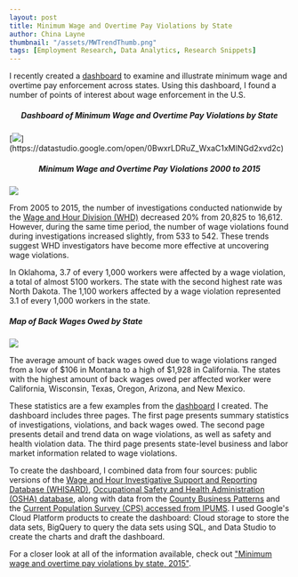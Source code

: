 ```yaml
---
layout: post
title: Minimum Wage and Overtime Pay Violations by State
author: China Layne
thumbnail: "/assets/MWTrendThumb.png"
tags: [Employment Research, Data Analytics, Research Snippets]
---
```

I recently created a [dashboard](https://datastudio.google.com/open/0BwxrLDRuZ_WxaC1xMlNGd2xvd2c) to examine and illustrate minimum wage and overtime pay enforcement across states. Using this dashboard, I found a number of points of interest about wage enforcement in the U.S.

<h5 align="center">Dashboard of Minimum Wage and Overtime Pay Violations by State</h5>
[<img class="center" src="/assets/MWDashboard.png">](https://datastudio.google.com/open/0BwxrLDRuZ_WxaC1xMlNGd2xvd2c)

<h5 align="center">Minimum Wage and Overtime Pay Violations 2000 to 2015</h5>

<img class="center" src="/assets/MWTrend.PNG">

From 2005 to 2015, the number of investigations conducted nationwide by the [Wage and Hour Division (WHD)](https://www.dol.gov/whd/) decreased 20% from 20,825 to 16,612. However, during the same time period, the number of wage violations found during investigations increased slightly, from 533 to 542. These trends suggest WHD investigators have become more effective at uncovering wage violations.

In Oklahoma, 3.7 of every 1,000 workers were affected by a wage violation, a total of almost 5100 workers. The state with the second highest rate was North Dakota. The 1,100 workers affected by a wage violation represented 3.1 of every 1,000 workers in the state.

<h5>Map of Back Wages Owed by State</h5>

<img class="left" src="/assets/MWMap.PNG">

The average amount of back wages owed due to wage violations ranged from a low of $106 in Montana to a high of $1,928 in California. The states with the highest amount of back wages owed per affected worker were California, Wisconsin, Texas, Oregon, Arizona, and New Mexico.

These statistics are a few examples from the [dashboard](https://datastudio.google.com/open/0BwxrLDRuZ_WxaC1xMlNGd2xvd2c) I created. The dashboard includes three pages. The first page presents summary statistics of investigations, violations, and back wages owed. The second page presents detail and trend data on wage violations, as well as safety and health violation data. The third page presents state-level business and labor market information related to wage violations.

To create the dashboard, I combined data from four sources: public versions of the [Wage and Hour Investigative Support and Reporting Database (WHISARD)](https://enforcedata.dol.gov/views/data_summary.php), [Occupational Safety and Health Administration (OSHA) database](https://enforcedata.dol.gov/views/data_summary.php), along with data from the [County Business Patterns](https://www.census.gov/programs-surveys/cbp.html) and the [Current Population Survey (CPS) accessed from IPUMS](https://cps.ipums.org/cps/). I used Google's Cloud Platform products to create the dashboard: Cloud storage to store the data sets, BigQuery to query the data sets using SQL, and Data Studio to create the charts and draft the dashboard.

For a closer look at all of the information available, check out ["Minimum wage and overtime pay violations by state, 2015"](https://datastudio.google.com/open/0BwxrLDRuZ_WxaC1xMlNGd2xvd2c).
